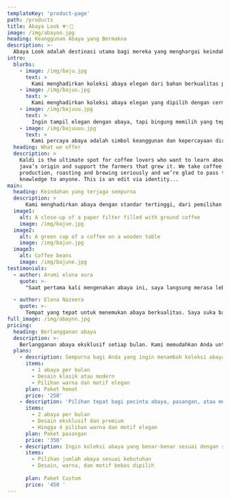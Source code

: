 ```yaml
---
templateKey: 'product-page'
path: /products
title: Abaya Look 💗✨💫
image: /img/abayoo.jpg
heading: Keanggunan Abaya yang Bermakna
description: >-
  Abaya Look adalah destinasi utama bagi mereka yang menghargai keindahan dalam setiap detail. Lebih dari sekadar busana, setiap abaya yang kami hadirkan mengusung nilai tradisi, kualitas, dan dedikasi para pengrajin. Dibuat dengan ketelitian dan cinta, setiap potongan abaya memiliki cerita yang layak untuk dibagikan.
intro:
  blurbs:
    - image: /img/baju.jpg
      text: >
        Kami menghadirkan koleksi abaya elegan dari bahan berkualitas pilihan. Setiap desain dibuat dengan cermat, mendukung lingkungan, dan komunitas lokal. Lihat koleksi terbaru kami atau hubungi kami untuk desain terkini.
    - image: /img/bajuu.jpg
      text: >
        Kami menghadirkan koleksi abaya elegan yang dipilih dengan cermat untuk berbagai gaya. Temukan abaya yang sempurna untuk melengkapi penampilan Anda.
    - image: /img/bajuuu.jpg
      text: >
        Ingin tampil elegan dengan abaya, tapi bingung memilih yang tepat? Baru membeli abaya baru tapi belum tahu cara memadukannya? Tenang, kami siap membantu! Jadwalkan konsultasi pribadi dengan tim kami untuk menemukan abaya dan gaya yang paling cocok untuk Anda. Hubungi kami melalui email atau telepon untuk info lebih lanjut.
    - image: /img/bajuuuu.jpg
      text: >
        Kami percaya abaya adalah simbol keanggunan dan kepercayaan diri. Karena itu, kami menghadirkan ruang khusus untuk Anda mengeksplorasi berbagai gaya, berbagi inspirasi, dan menemukan tampilan yang paling cocok. Semua aksesori dan karya seni di sini juga tersedia untuk dibeli, langsung mendukung para kreatornya.
  heading: What we offer
  description: >
    Kaldi is the ultimate spot for coffee lovers who want to learn about their
    java’s origin and support the farmers that grew it. We take coffee
    production, roasting and brewing seriously and we’re glad to pass that
    knowledge to anyone. This is an edit via identity...
main:
  heading: Keindahan yang terjaga sempurna
  description: >
      Kami menghadirkan abaya dengan standar tertinggi, dari pemilihan bahan hingga hasil akhir. Setiap proses diperhatikan dengan cermat dan transparan, memastikan kualitas terbaik serta mendukung pengrajin, komunitas lokal, dan lingkungan.
  image1:
    alt: A close-up of a paper filter filled with ground coffee
    image: /img/bajue.jpg
  image2:
    alt: A green cup of a coffee on a wooden table
    image: /img/bajun.jpg
  image3:
    alt: Coffee beans
    image: /img/bajune.jpg
testimonials:
  - author: Arumi elona aura
    quote: >-
      "Saat pertama kali mengenakan abaya ini, saya langsung merasa lebih anggun dan percaya diri sesuatu yang belum pernah saya rasakan sebelumnya."  

  - author: Elona Nazeera
    quote: >-
      Tempat yang tepat untuk menemukan abaya berkualitas. Saya suka bagaimana mereka menghadirkan desain elegan dengan material terbaik dan tetap mendukung pengrajin lokal.
full_image: /img/abaynn.jpg
pricing:
  heading: Berlangganan abaya 
  description: >-
    Berlangganan abaya eksklusif setiap bulan. Kami memudahkan Anda untuk selalu tampil elegan dengan koleksi abaya terbaik. Pilih paket langganan bulanan kami dan dapatkan abaya pilihan langsung di depan pintu Anda setiap bulan. Hubungi kami untuk detail dan informasi pembayaran.
  plans:
    - description: Sempurna bagi Anda yang ingin menambah koleksi abaya dengan pilihan eksklusif setiap bulan
      items:
        - 1 abaya per bulan
        - Desain klasik atau modern
        - Pilihan warna dan motif elegan
      plan: Paket hemat
      price: '250'
    - description: 'Pilihan tepat bagi pecinta abaya, pasangan, atau mereka yang ingin tampil elegan dalam berbagai kesempatan.'
      items:
        - 2 abaya per bulan
        - Desain eksklusif dan premium
        - Hingga 4 pilihan warna dan motif elegan
      plan: Paket pasangan 
      price: '350'
    - description: Ingin koleksi abaya yang benar-benar sesuai dengan selera Anda? Coba paket custom kami!
      items:
        - Pilihan jumlah abaya sesuai kebutuhan
        - Desain, warna, dan motif bebas dipilih
  
      plan: Paket Custom
      price: '450 '
---
```


